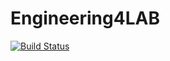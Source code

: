 # Engineering4LAB
[![Build Status](https://travis-ci.org/baimwk/Engineering4LAB.svg?branch=master)](https://travis-ci.org/baimwk/Engineering4LAB)
